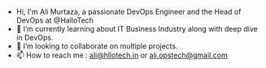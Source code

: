 - Hi, I'm Ali Murtaza, a passionate DevOps Engineer and the Head of DevOps at @HalloTech 
- 🌱 I’m currently learning about IT Business Industry along with deep dive in DevOps.
- 💞️ I’m looking to collaborate on multiple projects.
- 📫 How to reach me : ali@hllotech.in or ali.opstech@gmail.com

<!---
alimurtazahts/alimurtazahts is a ✨ special ✨ repository because its `README.md` (this file) appears on your GitHub profile.
You can click the Preview link to take a look at your changes.
--->
